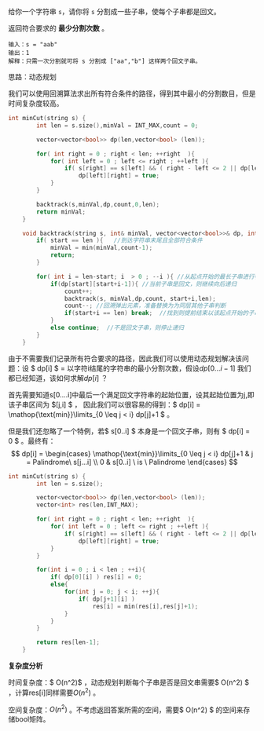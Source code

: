 给你一个字符串 `s`，请你将 `s` 分割成一些子串，使每个子串都是回文。

返回符合要求的 **最少分割次数** 。



```
输入：s = "aab"
输出：1
解释：只需一次分割就可将 s 分割成 ["aa","b"] 这样两个回文子串。
```



思路：动态规划

我们可以使用回溯算法求出所有符合条件的路径，得到其中最小的分割数目，但是时间复杂度较高。

```c++
int minCut(string s) {
        int len = s.size(),minVal = INT_MAX,count = 0;

        vector<vector<bool>> dp(len,vector<bool> (len));

        for( int right = 0 ; right < len; ++right  ){
            for( int left = 0 ; left <= right ; ++left ){
                if( s[right] == s[left] && ( right - left <= 2 || dp[left+1][right-1] ) )
                    dp[left][right] = true; 
            }
        }

        backtrack(s,minVal,dp,count,0,len);
        return minVal;
    }

    void backtrack(string s, int& minVal, vector<vector<bool>>& dp, int& count ,int start,int len){
        if( start == len ){   //到达字符串末尾且全部符合条件
            minVal = min(minVal,count-1);
            return;
        }

        for( int i = len-start; i  > 0 ; --i ){ //从起点开始的最长子串进行判断
            if(dp[start][start+i-1]){ //当前子串是回文，则继续向后递归
                count++;
                backtrack(s, minVal,dp,count, start+i,len); 
                count--; //回溯弹出元素，准备替换为为同层其他子串判断
                if(start+i == len) break;  //找到则提前结束以该起点开始的子串筛选
            } 
            else continue;  //不是回文子串，则停止递归
        }
    }
```



由于不需要我们记录所有符合要求的路径，因此我们可以使用动态规划解决该问题：设 $ dp[i] $  = 以字符i结尾的字符串的最小分割次数，假设$dp[0...i-1]$ 我们都已经知道，该如何求解$dp[i]$ ？ 

首先需要知道s[0....i]中最后一个满足回文字符串的起始位置，设其起始位置为j,即该子串区间为 $[j,i] $ ， 因此我们可以很容易的得到：$ dp[i] = \mathop{\text{min}}\limits_{0 \leq j < i} dp[j]+1 $ 。

但是我们还忽略了一个特例，若$ s[0..i] $ 本身是一个回文子串，则有 $ dp[i] = 0 $ 。最终有：
$$
dp[i] =
\begin{cases}
\mathop{\text{min}}\limits_{0 \leq j < i} dp[j]+1 & j = Palindrome\ s[j...i] \\
0 &  s[0..i] \ is \ Palindrome
\end{cases}
$$


```c++
int minCut(string s) {
        int len = s.size();

        vector<vector<bool>> dp(len,vector<bool> (len));
        vector<int> res(len,INT_MAX);

        for( int right = 0 ; right < len; ++right  ){
            for( int left = 0 ; left <= right ; ++left ){
                if( s[right] == s[left] && ( right - left <= 2 || dp[left+1][right-1] ) )
                    dp[left][right] = true; 
            }
        }

        for(int i = 0 ; i < len ; ++i){
            if( dp[0][i] ) res[i] = 0;
            else{
                for(int j = 0; j < i; ++j){
                    if( dp[j+1][i] )
                        res[i] = min(res[i],res[j]+1);
                }
            }
        }

        return res[len-1];
    }
```

<b>复杂度分析</b>

时间复杂度：$ O(n^2)$ ，动态规划判断每个子串是否是回文串需要$ O(n^2) $ ，计算res[i]同样需要$O(n^2)$ 。

空间复杂度：$O(n^2)$ 。不考虑返回答案所需的空间，需要$ O(n^2) $ 的空间来存储bool矩阵。 


